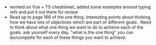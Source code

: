 - worked on Vue + TS cheatsheet, added some examples around typing refs and put it out there for review
- Read up to page 166 of the one thing. Interesting points about thinking how we have lots of objectives which are part of different goals . Need to think about what one thing we want to do to acheive each of the goals. ask yourself every day. "what is the one thing" you can do/complete for each of these things you want to achieve.
